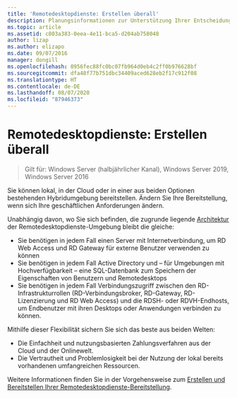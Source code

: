 ```yaml
---
title: 'Remotedesktopdienste: Erstellen überall'
description: Planungsinformationen zur Unterstützung Ihrer Entscheidung, wo Ihre RDS-Bereitstellung gehostet werden soll.
ms.topic: article
ms.assetid: c803a383-0eea-4e11-bca5-d204ab758048
author: lizap
ms.author: elizapo
ms.date: 09/07/2016
manager: dongill
ms.openlocfilehash: 0956fec88fc0bc07fb964d0eb4c2ff0b976628bf
ms.sourcegitcommit: dfa48f77b751dbc34409aced628eb2f17c912f08
ms.translationtype: HT
ms.contentlocale: de-DE
ms.lasthandoff: 08/07/2020
ms.locfileid: "87946373"
---
```

# <a name="remote-desktop-services---build-anywhere"></a>Remotedesktopdienste: Erstellen überall

>Gilt für: Windows Server (halbjährlicher Kanal), Windows Server 2019, Windows Server 2016

Sie können lokal, in der Cloud oder in einer aus beiden Optionen bestehenden Hybridumgebung bereitstellen. Ändern Sie Ihre Bereitstellung, wenn sich Ihre geschäftlichen Anforderungen ändern.

Unabhängig davon, wo Sie sich befinden, die zugrunde liegende [Architektur](desktop-hosting-logical-architecture.md) der Remotedesktopdienste-Umgebung bleibt die gleiche:
- Sie benötigen in jedem Fall einen Server mit Internetverbindung, um RD Web Access und RD Gateway für externe Benutzer verwenden zu können
- Sie benötigen in jedem Fall Active Directory und – für Umgebungen mit Hochverfügbarkeit – eine SQL-Datenbank zum Speichern der Eigenschaften von Benutzern und Remotedesktops
- Sie benötigen in jedem Fall Verbindungszugriff zwischen den RD-Infrastrukturrollen (RD-Verbindungsbroker, RD-Gateway, RD-Lizenzierung und RD Web Access) und die RDSH- oder RDVH-Endhosts, um Endbenutzer mit ihren Desktops oder Anwendungen verbinden zu können.

Mithilfe dieser Flexibilität sichern Sie sich das beste aus beiden Welten:
- Die Einfachheit und nutzungsbasierten Zahlungsverfahren aus der Cloud und der Onlinewelt.
- Die Vertrautheit und Problemlosigkeit bei der Nutzung der lokal bereits vorhandenen umfangreichen Ressourcen.

Weitere Informationen finden Sie in der Vorgehensweise zum [Erstellen und Bereitstellen Ihrer Remotedesktopdienste-Bereitstellung](rds-build-and-deploy.md).